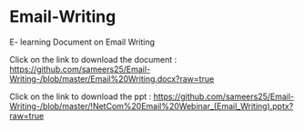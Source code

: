 # Email-Writing

E- learning Document on Email Writing

Click on the link to download the document : https://github.com/sameers25/Email-Writing-/blob/master/Email%20Writing.docx?raw=true

Click on the link to download the ppt : https://github.com/sameers25/Email-Writing-/blob/master/!NetCom%20Email%20Webinar_(Email_Writing).pptx?raw=true
